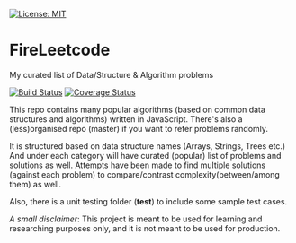[![License: MIT](https://img.shields.io/badge/License-MIT-yellow.svg)](https://opensource.org/licenses/MIT)
# FireLeetcode
My curated list of Data/Structure & Algorithm problems

[![Build Status](https://app.travis-ci.com/hawaijar/FireLeetcode.svg?branch=feature%2Falgoexpert)](https://app.travis-ci.com/hawaijar/FireLeetcode)
[![Coverage Status](https://coveralls.io/repos/github/hawaijar/FireLeetcode/badge.svg?branch=feature/algoexpert)](https://coveralls.io/github/hawaijar/FireLeetcode?branch=feature/algoexpert)

This repo contains many popular algorithms (based on common data structures and algorithms) written in JavaScript. There's also a (less)organised repo (master) if you want to refer problems randomly.

It is structured based on data structure names (Arrays, Strings, Trees etc.)
And under each category will have curated (popular) list of problems and solutions as well. Attempts have been made to find multiple solutions (against each problem) to compare/contrast complexity(between/among them) as well.

Also, there is a unit testing folder (__test__) to include some sample test cases.

_A small disclaimer_: This project is meant to be used for learning and researching purposes only, and it is not meant to be used for production.





